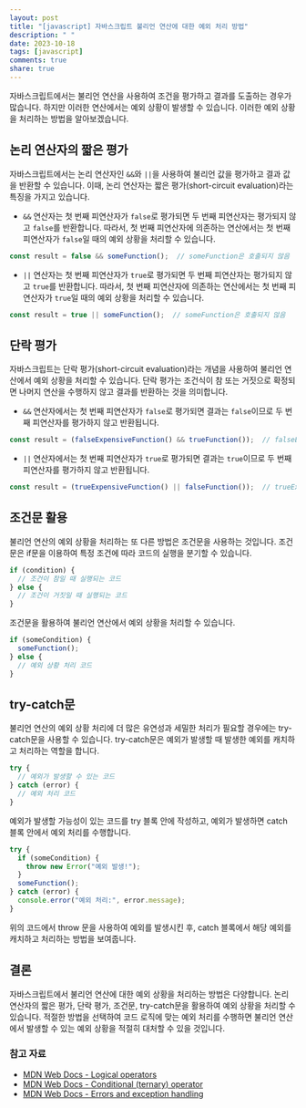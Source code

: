 ```yaml
---
layout: post
title: "[javascript] 자바스크립트 불리언 연산에 대한 예외 처리 방법"
description: " "
date: 2023-10-18
tags: [javascript]
comments: true
share: true
---
```


자바스크립트에서는 불리언 연산을 사용하여 조건을 평가하고 결과를 도출하는 경우가 많습니다. 하지만 이러한 연산에서는 예외 상황이 발생할 수 있습니다. 이러한 예외 상황을 처리하는 방법을 알아보겠습니다.

## 논리 연산자의 짧은 평가

자바스크립트에서는 논리 연산자인 `&&`와 `||`을 사용하여 불리언 값을 평가하고 결과 값을 반환할 수 있습니다. 이때, 논리 연산자는 짧은 평가(short-circuit evaluation)라는 특징을 가지고 있습니다. 

- `&&` 연산자는 첫 번째 피연산자가 `false`로 평가되면 두 번째 피연산자는 평가되지 않고 `false`를 반환합니다. 따라서, 첫 번째 피연산자에 의존하는 연산에서는 첫 번째 피연산자가 `false`일 때의 예외 상황을 처리할 수 있습니다.

```javascript
const result = false && someFunction();  // someFunction은 호출되지 않음
```

- `||` 연산자는 첫 번째 피연산자가 `true`로 평가되면 두 번째 피연산자는 평가되지 않고 `true`를 반환합니다. 따라서, 첫 번째 피연산자에 의존하는 연산에서는 첫 번째 피연산자가 `true`일 때의 예외 상황을 처리할 수 있습니다.

```javascript
const result = true || someFunction();  // someFunction은 호출되지 않음
```

## 단락 평가

자바스크립트는 단락 평가(short-circuit evaluation)라는 개념을 사용하여 불리언 연산에서 예외 상황을 처리할 수 있습니다. 단락 평가는 조건식이 참 또는 거짓으로 확정되면 나머지 연산을 수행하지 않고 결과를 반환하는 것을 의미합니다.

- `&&` 연산자에서는 첫 번째 피연산자가 `false`로 평가되면 결과는 `false`이므로 두 번째 피연산자를 평가하지 않고 반환됩니다.

```javascript
const result = (falseExpensiveFunction() && trueFunction());  // falseExpensiveFunction만 호출됨
```

- `||` 연산자에서는 첫 번째 피연산자가 `true`로 평가되면 결과는 `true`이므로 두 번째 피연산자를 평가하지 않고 반환됩니다.

```javascript
const result = (trueExpensiveFunction() || falseFunction());  // trueExpensiveFunction만 호출됨
```

## 조건문 활용

불리언 연산의 예외 상황을 처리하는 또 다른 방법은 조건문을 사용하는 것입니다. 조건문은 if문을 이용하여 특정 조건에 따라 코드의 실행을 분기할 수 있습니다.

```javascript
if (condition) {
  // 조건이 참일 때 실행되는 코드
} else {
  // 조건이 거짓일 때 실행되는 코드
}
```

조건문을 활용하여 불리언 연산에서 예외 상황을 처리할 수 있습니다.

```javascript
if (someCondition) {
  someFunction();
} else {
  // 예외 상황 처리 코드
}
```

## try-catch문

불리언 연산의 예외 상황 처리에 더 많은 유연성과 세밀한 처리가 필요할 경우에는 try-catch문을 사용할 수 있습니다. try-catch문은 예외가 발생할 때 발생한 예외를 캐치하고 처리하는 역할을 합니다. 

```javascript
try {
  // 예외가 발생할 수 있는 코드
} catch (error) {
  // 예외 처리 코드
}
```

예외가 발생할 가능성이 있는 코드를 try 블록 안에 작성하고, 예외가 발생하면 catch 블록 안에서 예외 처리를 수행합니다.

```javascript
try {
  if (someCondition) {
    throw new Error("예외 발생!");
  }
  someFunction();
} catch (error) {
  console.error("예외 처리:", error.message);
}
```

위의 코드에서 throw 문을 사용하여 예외를 발생시킨 후, catch 블록에서 해당 예외를 캐치하고 처리하는 방법을 보여줍니다.

## 결론

자바스크립트에서 불리언 연산에 대한 예외 상황을 처리하는 방법은 다양합니다. 논리 연산자의 짧은 평가, 단락 평가, 조건문, try-catch문을 활용하여 예외 상황을 처리할 수 있습니다. 적절한 방법을 선택하여 코드 로직에 맞는 예외 처리를 수행하면 불리언 연산에서 발생할 수 있는 예외 상황을 적절히 대처할 수 있을 것입니다.

### 참고 자료

- [MDN Web Docs - Logical operators](https://developer.mozilla.org/en-US/docs/Web/JavaScript/Reference/Operators/Logical_Operators)
- [MDN Web Docs - Conditional (ternary) operator](https://developer.mozilla.org/en-US/docs/Web/JavaScript/Reference/Operators/Conditional_Operator)
- [MDN Web Docs - Errors and exception handling](https://developer.mozilla.org/en-US/docs/Web/JavaScript/Guide/Control_flow_and_error_handling/Errors)